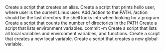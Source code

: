 Create a script that creates an alias.
Create a script that prints hello user, where user is the current Linux user.
Add /action to the PATH. /action should be the last directory the shell looks into when looking for a program
Create a script that counts the number of directories in the PATH
Create a script that lists environment variables.
commit -m Create a script that lists all local variables and environment variables, and functions.
Create a script that creates a new local variable.
Create a script that creates a new global variable.
